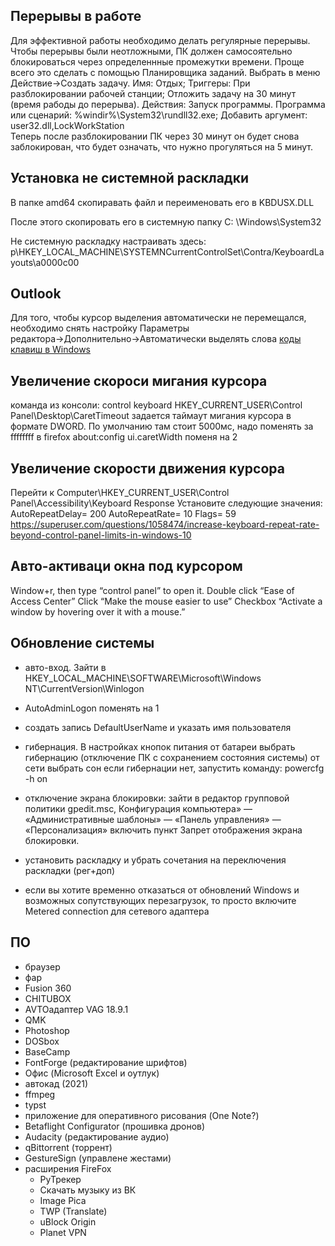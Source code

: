 ## Перерывы в работе
Для эффективной работы необходимо делать регулярные перерывы. Чтобы перерывы были неотложными, ПК должен самосоятельно блокироваться через определеннные
промежутки времени. 
Проще всего это сделать с помощью Планировщика заданий. Выбрать в меню Действие→Создать задачу. Имя: Отдых; Триггеры: При разблокировании рабочей станции; Отложить
задачу на 30 минут (время рабоды до перерыва). Действия: Запуск программы. Программа или сценарий: %windir%\System32\rundll32.exe; Добавить аргумент: user32.dll,LockWorkStation  
Теперь после разблокировании ПК через 30 минут он будет снова заблокирован, что будет означать, что нужно прогуляться на 5 минут.

## Установка не системной раскладки
В папке amd64 скопиравать файл и переименовать его в KBDUSX.DLL

После этого скопировать его в системную папку С: \\Windows\\System32

Не системную раскладку настраивать здесь:
p\\HKEY\_LOCAL\_MACHINE\\SYSTEMNCurrentControlSet\\Contra/KeyboardLayouts\\a0000c00


## Outlook
Для того, чтобы курсор выделения автоматически не перемещался, необходимо снять настройку Параметры редактора→Дополнительно→Автоматически выделять слова
[коды клавиш в Windows](https://docs.microsoft.com/en-us/dotnet/api/system.windows.forms.keys?view=windowsdesktop-6.0)

## Увеличение скороси мигания курсора
команда из консоли: control keyboard
HKEY_CURRENT_USER\Control Panel\Desktop\CaretTimeout задается таймаут мигания курсора
 в формате DWORD. По умолчанию там стоит 5000мс, надо поменять за ffffffff
в firefox about:config  ui.caretWidth поменя на 2

## Увеличение скорости движения курсора
Перейти к Computer\HKEY_CURRENT_USER\Control Panel\Accessibility\Keyboard Response
Установите следующие значения:
    AutoRepeatDelay= 200
    AutoRepeatRate= 10
    Flags= 59
https://superuser.com/questions/1058474/increase-keyboard-repeat-rate-beyond-control-panel-limits-in-windows-10

## Авто-активаци окна под курсором
Window+r, then type “control panel” to open it.
Double click “Ease of Access Center”
Click “Make the mouse easier to use”
Checkbox “Activate a window by hovering over it with a mouse.”

## Обновление системы
- авто-вход. Зайти в HKEY_LOCAL_MACHINE\SOFTWARE\Microsoft\Windows NT\CurrentVersion\Winlogon
 - AutoAdminLogon поменять на 1
 - создать запись DefaultUserName и указать имя пользователя
- гибернация. В настройках кнопок питания от батареи выбрать гибернацию (отключение ПК с сохранением состояния системы)
                                          от сети    выбрать сон
  если гибернации нет, запустить команду: powercfg -h on
- отключение экрана блокировки: зайти в редактор групповой политики gpedit.msc, Конфигурация компьютера» — «Административные шаблоны» — «Панель управления» — «Персонализация»
  включить пункт Запрет отображения экрана блокировки.
- установить раскладку и убрать сочетания на переключения раскладки (рег+доп)

- если вы хотите временно отказаться от обновлений Windows и возможных сопутствующих перезагрузок, то просто включите Metered connection для сетевого адаптера

## ПО
  - браузер
  - фар
  - Fusion 360
  - CHITUBOX
  - AVTOадаптер VAG 18.9.1
  - QMK
  - Photoshop
  - DOSbox
  - BaseCamp
  - FontForge (редактирование шрифтов)
  - Офис (Microsoft Excel и оутлук)
  - автокад (2021)
  - ffmpeg
  - typst
  - приложение для оперативного рисования (One Note?)
  - Betaflight Configurator (прошивка дронов)
  - Audacity (редактирование аудио)
  - qBittorrent (торрент)
  - GestureSign (управлене жестами)
  - расширения FireFox
    - РуТрекер
    - Скачать музыку из ВК
    - Image Pica
    - TWP (Translate)
    - uBlock Origin
    - Planet VPN